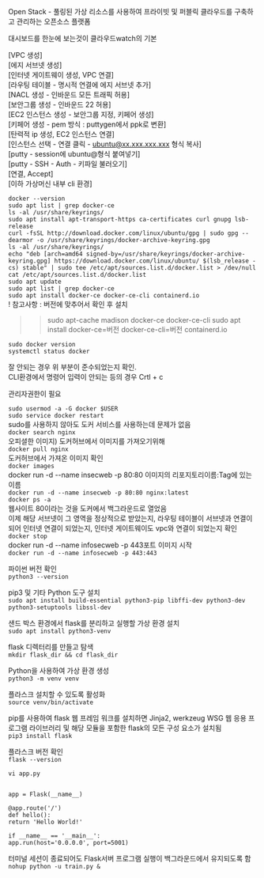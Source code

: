 Open Stack - 풀링된 가상 리소스를 사용하여 프라이빗 및 퍼블릭 클라우드를 구축하고 관리하는 오픈소스 플랫폼

대시보드를 한눈에 보는것이 클라우드watch의 기본  

[VPC 생성]  
[에지 서브넷 생성]  
[인터넷 게이트웨이 생성, VPC 연결]  
[라우팅 테이블 - 명시적 연결에 에지 서브넷 추가]  
[NACL 생성 - 인바운드 모든 트래픽 허용]  
[보안그룹 생성 - 인바운드 22 허용]  
[EC2 인스턴스 생성 - 보안그룹 지정, 키페어 생성]  
[키페어 생성 - pem 방식 : puttygen에서 ppk로 변환]  
[탄력적 ip 생성, EC2 인스턴스 연결]  
[인스턴스 선택 - 연결 클릭 - ubuntu@xx.xxx.xxx.xxx 형식 복사]  
[putty - session에 ubuntu@형식 붙여넣기]  
[putty - SSH - Auth - 키파일 불러오기]  
[연결, Accept]  
[이하 가상머신 내부 cli 환경]  

`docker --version`  
`sudo apt list | grep docker-ce`  
`ls -al /usr/share/keyrings/`  
`sudo apt install apt-transport-https ca-certificates curl gnupg lsb-release`  
`curl -fsSL http://download.docker.com/linux/ubuntu/gpg | sudo gpg --dearmor -o /usr/share/keyrings/docker-archive-keyring.gpg`  
`ls -al /usr/share/keyrings/`  
`echo "deb [arch=amd64 signed-by=/usr/share/keyrings/docker-archive-keyring.gpg] https://download.docker.com/linux/ubuntu/ $(lsb_release -cs) stable" | sudo tee /etc/apt/sources.list.d/docker.list > /dev/null`  
`cat /etc/apt/sources.list.d/docker.list`  
`sudo apt update`  
`sudo apt list | grep docker-ce`  
`sudo apt install docker-ce docker-ce-cli containerd.io`  
! 참고사항 : 버전에 맞추어서 확인 후 설치 
>> sudo apt-cache madison docker-ce docker-ce-cli
>> sudo apt install docker-ce=버전 docker-ce-cli=버전 containerd.io  

`sudo docker version`  
`systemctl status docker`  

잘 안되는 경우 위 [](대괄호) 부분이 준수되었는지 확인.  
CLI환경에서 명령어 입력이 안되는 등의 경우 Crtl + c  

관리자권한이 필요

`sudo usermod -a -G docker $USER`  
`sudo service docker restart`  
sudo를 사용하지 않아도 도커 서비스를 사용하는데 문제가 없음  
`docker search nginx`  
오피셜한 이미지) 도커허브에서 이미지를 가져오기위해  
`docker pull nginx`  
도커허브에서 가져온 이미지 확인  
`docker images`  
docker run -d --name insecweb -p 80:80 이미지의 리포지토리이름:Tag에 있는 이름  
`docker run -d --name insecweb -p 80:80 nginx:latest`   
`docker ps -a`  
웹사이트 80이라는 것을 도커에서 백그라운드로 열었음  
이제 해당 서브넷이 그 영역을 정상적으로 받았는지, 라우팅 테이블이 서브넷과 연결이 되어 인터넷 연결이 되었는지, 인터넷 게이트웨이도 vpc와 연결이 되었는지 확인  
`docker stop`  
docker run -d --name infosecweb -p 443포트 이미지 시작  
`docker run -d --name infosecweb -p 443:443`  

파이썬 버전 확인  
`python3 --version`  

pip3 및 기타 Python 도구 설치  
`sudo apt install build-essential python3-pip libffi-dev python3-dev python3-setuptools libssl-dev`  

 샌드 박스 환경에서 flask를 분리하고 실행할 가상 환경 설치  
`sudo apt install python3-venv`  

flask 디렉터리를 만들고 탐색  
`mkdir flask_dir && cd flask_dir`  

Python을 사용하여 가상 환경 생성  
`python3 -m venv venv`  

플라스크 설치할 수 있도록 활성화  
`source venv/bin/activate`  

 pip를 사용하여 flask 웹 프레임 워크를 설치하면 Jinja2, werkzeug WSG 웹 응용 프로그램 라이브러리 및 해당 모듈을 포함한 flask의 모든 구성 요소가 설치됨  
`pip3 install flask`  

플라스크 버전 확인  
`flask --version`  

`vi app.py`  
```from flask import Flask, make_response, jsonify, request
​
app = Flask(__name__)
​
@app.route('/')
def hello():
return 'Hello World!'
​
if __name__ == '__main__':
app.run(host='0.0.0.0', port=5001)
```  
터미널 세션이 종료되어도 Flask서버 프로그램 실행이 백그라운드에서 유지되도록 함  
`nohup python -u train.py &`  